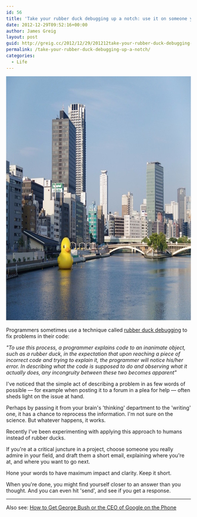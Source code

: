 ```yaml
---
id: 56
title: 'Take your rubber duck debugging up a notch: use it on someone you admire'
date: 2012-12-29T09:52:16+00:00
author: James Greig
layout: post
guid: http://greig.cc/2012/12/29/201212take-your-rubber-duck-debugging-up-a-notch/
permalink: /take-your-rubber-duck-debugging-up-a-notch/
categories:
  - Life
---
```

<img src="/media/bigrubberduckie.jpg" alt="" width="1000" height="666" class="alignnone size-full wp-image-2040" />

Programmers sometimes use a technique called <a href="http://en.wikipedia.org/wiki/Rubber_duck_debugging" data-link-type="external">rubber duck debugging</a> to fix problems in their code:

<em>"To use this process, a programmer explains code to an inanimate object, such as a rubber duck, in the expectation that upon reaching a piece of incorrect code and trying to explain it, the programmer will notice his/her error.&nbsp;In describing what the code is supposed to do and observing what it actually does, any incongruity between these two becomes apparent"</em>

I've noticed that the simple act of describing a problem in as few words of possible — for example when posting it to a forum in a plea for help — often sheds light on the issue at hand.

Perhaps by passing it from your brain's 'thinking' department to the 'writing' one, it has a chance to reprocess the information. I'm not sure on the science. But whatever happens, it works.

Recently I've been experimenting with applying this approach to humans instead of rubber ducks.

If you're at a critical juncture in a project, choose someone you really admire in your field, and draft them a short email, explaining where you're at, and where you want to go next.

Hone your words to have maximum impact and clarity. Keep it short.

When you're done, you might find yourself closer to an answer than you thought. And you can even hit 'send', and see if you get a response.</p>

<hr />

Also see:&nbsp;<a href="http://www.fourhourworkweek.com/blog/2007/12/10/how-to-get-george-bush-or-the-ceo-of-google-on-the-phone/" data-link-type="external">How to Get George Bush or the CEO of Google on the Phone</a>